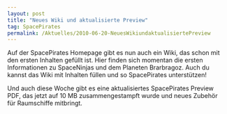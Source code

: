 ```yaml
---
layout: post
title: "Neues Wiki und aktualisierte Preview"
tag: SpacePirates
permalink: /Aktuelles/2010-06-20-NeuesWikiundaktualisiertePreview
---
```



Auf der SpacePirates Homepage gibt es nun auch ein Wiki, das schon mit den ersten Inhalten gefüllt ist. Hier finden sich momentan die ersten Informationen zu SpaceNinjas und dem Planeten Brarbragoz. Auch du kannst das Wiki mit Inhalten füllen und so SpacePirates unterstützen!

Und auch diese Woche gibt es eine aktualisiertes SpacePirates Preview PDF, das jetzt auf 10 MB zusammengestampft wurde und neues Zubehör für Raumschiffe mitbringt.

